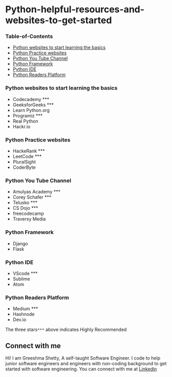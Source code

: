 # Python-helpful-resources-and-websites-to-get-started

### Table-of-Contents
   * [Python websites to start learning the basics](#Python-websites)
   * [Python Practice websites](#Python-Practice)
   * [Python You Tube Channel](#Python-You-Tube)
   * [Python Framework](#framework)
   * [Python IDE](#ide)
   * [Python Readers Platform](#blogs)


### <a name="Python-websites"></a>Python websites to start learning the basics
   * Codecademy  ***
   * GeeksforGeeks  ***
   * Learn Python.org
   * Programiz  ***
   * Real Python
   * Hackr.io
   
###  <a name="Python-Practice"></a>Python Practice websites
   - HackeRank  ***
   - LeetCode   ***
   - PluralSight
   - CoderByte

### <a name="Python-You-Tube"></a>Python You Tube Channel
   - Amulyas Academy  ***
   - Corey Schafer    ***
   - Telusko          ***
   - CS Dojo          ***
   - freecodecamp
   - Traversy Media

### <a name="framework"></a>Python Framework
   - Django
   - Flask

### <a name="ide"></a>Python IDE
  - VScode   ***
  - Sublime
  - Atom

### <a name="blogs"/> Python Readers Platform
  - Medium   ***
  - Hashnode
  - Dev.io

The three stars`***` above indicates Highly Recommended 

## Connect with me
   Hi! I am Greeshma Shetty, A self-taught Software Engineer. I code to help junior software engineers and engineers with non-coding background to get started with software engineering. You can connect with me at [Linkedin](https://www.linkedin.com/in/greeshma-shetty-a88287a9/)
   

